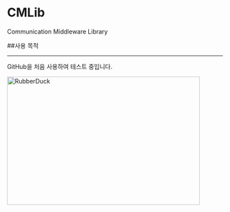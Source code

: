 # CMLib
Communication Middleware Library

##사용 목적
<hr/>
GitHub을 처음 사용하여 테스트 중입니다.

<img src="https://user-images.githubusercontent.com/65689549/82535523-ed260600-9b81-11ea-9b54-73f09ee53ba3.png" width="450px" height="300px" title="px(픽셀) 크기 설정" alt="RubberDuck"></img><br/>
